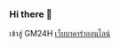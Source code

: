 ### Hi there 👋

<!--
**gm24h/gm24h** is a ✨ _special_ ✨ repository because its `README.md` (this file) appears on your GitHub profile.

Here are some ideas to get you started:

- 🔭 I’m currently working on ...
- 🌱 I’m currently learning ...
- 👯 I’m looking to collaborate on ...
- 🤔 I’m looking for help with ...
- 💬 Ask me about ...
- 📫 How to reach me: ...
- 😄 Pronouns: ...
- ⚡ Fun fact: ...
-->
เข้าสู่ GM24H <a href="htttps://gm24h.com">เว็บบาคาร่าออนไลน์</a>

